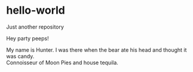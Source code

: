 # hello-world
Just another repository

Hey party peeps!

My name is Hunter.  I was there when the bear ate his head and thought it was candy.  
Connoisseur of Moon Pies and house tequila. 
